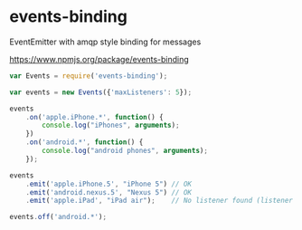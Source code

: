 events-binding
==============

EventEmitter with amqp style binding for messages

https://www.npmjs.org/package/events-binding

```javascript
var Events = require('events-binding');

var events = new Events({'maxListeners': 5});

events
    .on('apple.iPhone.*', function() {
        console.log("iPhones", arguments);
    })
    .on('android.*', function() {
        console.log("android phones", arguments);
    });

events
    .emit('apple.iPhone.5', "iPhone 5") // OK
    .emit('android.nexus.5', "Nexus 5") // OK
    .emit('apple.iPad', "iPad air");	// No listener found (listener 'apple.*' would match)

events.off('android.*');
```